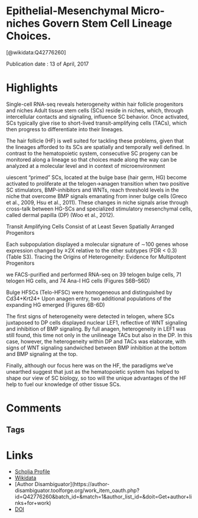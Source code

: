 
Epithelial-Mesenchymal Micro-niches Govern Stem Cell Lineage Choices.
=====================================================================
  
  [@wikidata:Q42776260]  
  
Publication date : 13 of April, 2017  

# Highlights

Single-cell RNA-seq reveals heterogeneity within hair follicle progenitors and niches
Adult tissue stem cells (SCs) reside in niches, which, through intercellular contacts and signaling, influence SC behavior. Once activated, SCs typically give rise to short-lived transit-amplifying cells (TACs), which then progress to differentiate into their lineages. 


The hair follicle (HF) is well suited for tackling these problems, given that the lineages afforded to its SCs are spatially and temporally well defined. In contrast to the hematopoietic system, consecutive SC progeny can be monitored along a lineage so that choices made along the way can be analyzed at a molecular level and in context of microenvironment

uiescent “primed” SCs, located at the bulge base (hair germ, HG) become activated to proliferate at the telogen→anagen transition when two positive SC stimulators, BMP-inhibitors and WNTs, reach threshold levels in the niche that overcome BMP signals emanating from inner bulge cells (Greco et al., 2009, Hsu et al., 2011). These changes in niche signals arise through cross-talk between HG-SCs and specialized stimulatory mesenchymal cells, called dermal papilla (DP) (Woo et al., 2012).

Transit Amplifying Cells Consist of at Least Seven Spatially Arranged Progenitors

Each subpopulation displayed a molecular signature of ∼100 genes whose expression changed by ≥2X relative to the other subtypes (FDR < 0.3) (Table S3).
Tracing the Origins of Heterogeneity: Evidence for Multipotent Progenitors

we FACS-purified and performed RNA-seq on 39 telogen bulge cells, 71 telogen HG cells, and 74 Ana-I HG cells (Figures S6B–S6D)

Bulge HFSCs (Telo-HFSC) were homogeneous and distinguished by Cd34+Krt24+ 
Upon anagen entry, two additional populations of the expanding HG emerged (Figures 6B-6D)

The first signs of heterogeneity were detected in telogen, where SCs juxtaposed to DP cells displayed nuclear LEF1, reflective of WNT signaling and inhibition of BMP signaling. By full anagen, heterogeneity in LEF1 was still found, this time not only in the unilineage TACs but also in the DP. In this case, however, the heterogeneity within DP and TACs was elaborate, with signs of WNT signaling sandwiched between BMP inhibition at the bottom and BMP signaling at the top.

Finally, although our focus here was on the HF, the paradigms we’ve unearthed suggest that just as the hematopoietic system has helped to shape our view of SC biology, so too will the unique advantages of the HF help to fuel our knowledge of other tissue SCs.


# Comments

## Tags

# Links
  
 * [Scholia Profile](https://scholia.toolforge.org/work/Q42776260)  
 * [Wikidata](https://www.wikidata.org/wiki/Q42776260)  
 * [Author Disambiguator](https://author-
disambiguator.toolforge.org/work_item_oauth.php?id=Q42776260&batch_id=&match=1&author_list_id=&doit=Get+author+links+for+work)  
 * [DOI](https://doi.org/10.1016/J.CELL.2017.03.038)  
